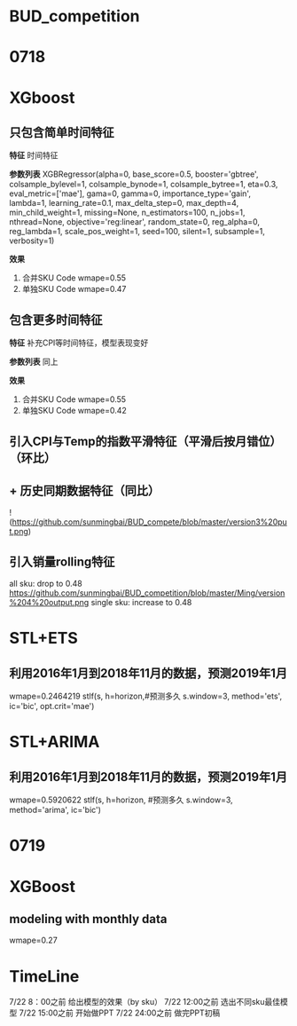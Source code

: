 # **BUD_competition**

# **0718**

# XGboost

## 只包含简单时间特征

**特征**
时间特征

**参数列表**
XGBRegressor(alpha=0, base_score=0.5, booster='gbtree', colsample_bylevel=1,
             colsample_bynode=1, colsample_bytree=1, eta=0.3,
             eval_metric=['mae'], gama=0, gamma=0, importance_type='gain',
             lambda=1, learning_rate=0.1, max_delta_step=0, max_depth=4,
             min_child_weight=1, missing=None, n_estimators=100, n_jobs=1,
             nthread=None, objective='reg:linear', random_state=0, reg_alpha=0,
             reg_lambda=1, scale_pos_weight=1, seed=100, silent=1, subsample=1,
             verbosity=1)

**效果**
1. 合并SKU Code wmape=0.55
2. 单独SKU Code wmape=0.47

## 包含更多时间特征

**特征**
补充CPI等时间特征，模型表现变好

**参数列表**
同上

**效果**
1. 合并SKU Code wmape=0.55
2. 单独SKU Code wmape=0.42

## 引入CPI与Temp的指数平滑特征（平滑后按月错位）（环比）

## + 历史同期数据特征（同比）
!(https://github.com/sunmingbai/BUD_compete/blob/master/version3%20put.png)

## 引入销量rolling特征
all sku: drop to 0.48
https://github.com/sunmingbai/BUD_competition/blob/master/Ming/version%204%20output.png
single sku: increase to  0.48


# STL+ETS

## 利用2016年1月到2018年11月的数据，预测2019年1月

wmape=0.2464219
stlf(s, 
     h=horizon,#预测多久 
     s.window=3, 
     method='ets',
     ic='bic', 
     opt.crit='mae')
     
# STL+ARIMA
## 利用2016年1月到2018年11月的数据，预测2019年1月
wmape=0.5920622
stlf(s, 
     h=horizon, #预测多久
     s.window=3, 
     method='arima',
     ic='bic')
     
# **0719**

# XGBoost

## modeling with monthly data
wmape=0.27



# TimeLine

7/22 8：00之前 给出模型的效果（by sku）
7/22 12:00之前 选出不同sku最佳模型
7/22 15:00之前 开始做PPT
7/22 24:00之前 做完PPT初稿


